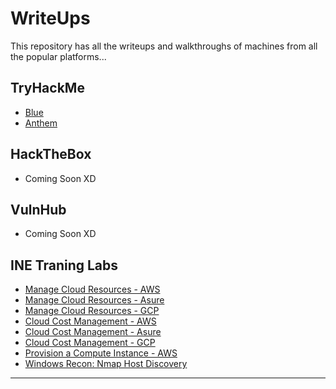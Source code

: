# WriteUps
This repository has all the writeups and walkthroughs of machines from all the popular platforms... 

## TryHackMe

- [Blue](https://github.com/iabdullah215/WriteUps/blob/main/TryHackMe/thm.Blue.md)
- [Anthem](https://github.com/iabdullah215/WriteUps/blob/main/TryHackMe/thm.Anthem.md)

## HackTheBox

- Coming Soon XD

## VulnHub

- Coming Soon XD

## INE Traning Labs

- [Manage Cloud Resources - AWS](https://github.com/iabdullah215/WriteUps/blob/main/INE/ICCA/ine.icca.lab.01.md)
- [Manage Cloud Resources - Asure](https://github.com/iabdullah215/WriteUps/blob/main/INE/ICCA/ine.icca.lab.03.md)
- [Manage Cloud Resources - GCP](https://github.com/iabdullah215/WriteUps/blob/main/INE/ICCA/ine.icca.lab.02.md)
- [Cloud Cost Management - AWS](https://github.com/iabdullah215/WriteUps/blob/main/INE/ICCA/ine.icca.lab.04.md)
- [Cloud Cost Management - Asure](https://github.com/iabdullah215/WriteUps/blob/main/INE/ICCA/ine.icca.lab.05.md)
- [Cloud Cost Management - GCP](https://github.com/iabdullah215/WriteUps/blob/main/INE/ICCA/ine.icca.lab.06.md)
- [Provision a Compute Instance - AWS](https://github.com/iabdullah215/WriteUps/blob/main/INE/ICCA/ine.icca.lab.07.md)
- [Windows Recon: Nmap Host Discovery](https://github.com/iabdullah215/WriteUps/blob/main/INE/eJPT/ine.ejpt.lab.01.md)
---
